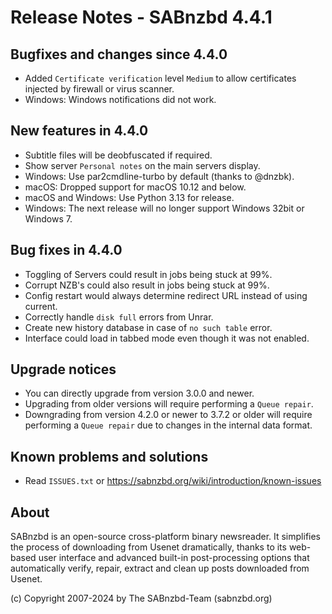 Release Notes - SABnzbd 4.4.1
=========================================================

## Bugfixes and changes since 4.4.0
* Added `Certificate verification` level `Medium` to allow
  certificates injected by firewall or virus scanner.
* Windows: Windows notifications did not work.

## New features in 4.4.0

* Subtitle files will be deobfuscated if required.
* Show server `Personal notes` on the main servers display.
* Windows: Use par2cmdline-turbo by default (thanks to @dnzbk).
* macOS: Dropped support for macOS 10.12 and below.
* macOS and Windows: Use Python 3.13 for release.
* Windows: The next release will no longer support Windows 32bit or Windows 7.

## Bug fixes in 4.4.0

* Toggling of Servers could result in jobs being stuck at 99%.
* Corrupt NZB's could also result in jobs being stuck at 99%.
* Config restart would always determine redirect URL instead of using current.
* Correctly handle `disk full` errors from Unrar.
* Create new history database in case of `no such table` error.
* Interface could load in tabbed mode even though it was not enabled.

## Upgrade notices

* You can directly upgrade from version 3.0.0 and newer.
* Upgrading from older versions will require performing a `Queue repair`.
* Downgrading from version 4.2.0 or newer to 3.7.2 or older will require
  performing a `Queue repair` due to changes in the internal data format.

## Known problems and solutions

* Read `ISSUES.txt` or https://sabnzbd.org/wiki/introduction/known-issues

## About
SABnzbd is an open-source cross-platform binary newsreader.
It simplifies the process of downloading from Usenet dramatically, thanks to its web-based
user interface and advanced built-in post-processing options that automatically verify, repair,
extract and clean up posts downloaded from Usenet.

(c) Copyright 2007-2024 by The SABnzbd-Team (sabnzbd.org)
